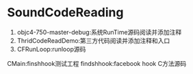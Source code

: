 # SoundCodeReading
1. objc4-750-master-debug:系统RunTime源码阅读并添加注释
2. ThridCodeReadDemo:第三方代码阅读并添加注释和入口
3. CFRunLoop:runloop源码

CMain:finshhook测试工程
findshhook:facebook hook C方法源码

